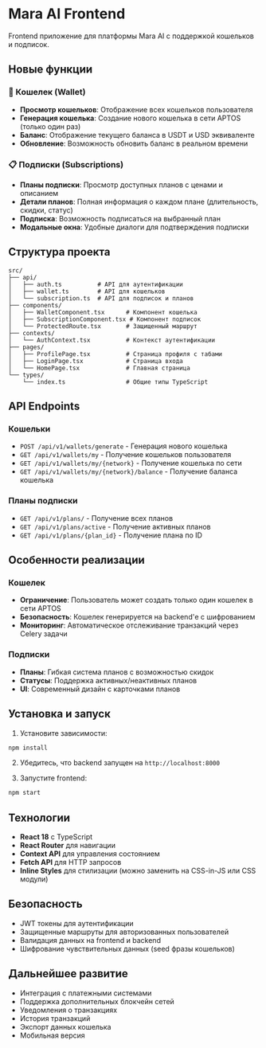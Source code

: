 # Mara AI Frontend

Frontend приложение для платформы Mara AI с поддержкой кошельков и подписок.

## Новые функции

### 🏦 Кошелек (Wallet)
- **Просмотр кошельков**: Отображение всех кошельков пользователя
- **Генерация кошелька**: Создание нового кошелька в сети APTOS (только один раз)
- **Баланс**: Отображение текущего баланса в USDT и USD эквиваленте
- **Обновление**: Возможность обновить баланс в реальном времени

### 📋 Подписки (Subscriptions)
- **Планы подписки**: Просмотр доступных планов с ценами и описанием
- **Детали планов**: Полная информация о каждом плане (длительность, скидки, статус)
- **Подписка**: Возможность подписаться на выбранный план
- **Модальные окна**: Удобные диалоги для подтверждения подписки

## Структура проекта

```
src/
├── api/
│   ├── auth.ts          # API для аутентификации
│   ├── wallet.ts        # API для кошельков
│   └── subscription.ts  # API для подписок и планов
├── components/
│   ├── WalletComponent.tsx      # Компонент кошелька
│   ├── SubscriptionComponent.tsx # Компонент подписок
│   └── ProtectedRoute.tsx       # Защищенный маршрут
├── contexts/
│   └── AuthContext.tsx          # Контекст аутентификации
├── pages/
│   ├── ProfilePage.tsx          # Страница профиля с табами
│   ├── LoginPage.tsx            # Страница входа
│   └── HomePage.tsx             # Главная страница
└── types/
    └── index.ts                 # Общие типы TypeScript
```

## API Endpoints

### Кошельки
- `POST /api/v1/wallets/generate` - Генерация нового кошелька
- `GET /api/v1/wallets/my` - Получение кошельков пользователя
- `GET /api/v1/wallets/my/{network}` - Получение кошелька по сети
- `GET /api/v1/wallets/my/{network}/balance` - Получение баланса кошелька

### Планы подписки
- `GET /api/v1/plans/` - Получение всех планов
- `GET /api/v1/plans/active` - Получение активных планов
- `GET /api/v1/plans/{plan_id}` - Получение плана по ID

## Особенности реализации

### Кошелек
- **Ограничение**: Пользователь может создать только один кошелек в сети APTOS
- **Безопасность**: Кошелек генерируется на backend'е с шифрованием
- **Мониторинг**: Автоматическое отслеживание транзакций через Celery задачи

### Подписки
- **Планы**: Гибкая система планов с возможностью скидок
- **Статусы**: Поддержка активных/неактивных планов
- **UI**: Современный дизайн с карточками планов

## Установка и запуск

1. Установите зависимости:
```bash
npm install
```

2. Убедитесь, что backend запущен на `http://localhost:8000`

3. Запустите frontend:
```bash
npm start
```

## Технологии

- **React 18** с TypeScript
- **React Router** для навигации
- **Context API** для управления состоянием
- **Fetch API** для HTTP запросов
- **Inline Styles** для стилизации (можно заменить на CSS-in-JS или CSS модули)

## Безопасность

- JWT токены для аутентификации
- Защищенные маршруты для авторизованных пользователей
- Валидация данных на frontend и backend
- Шифрование чувствительных данных (seed фразы кошельков)

## Дальнейшее развитие

- Интеграция с платежными системами
- Поддержка дополнительных блокчейн сетей
- Уведомления о транзакциях
- История транзакций
- Экспорт данных кошелька
- Мобильная версия 